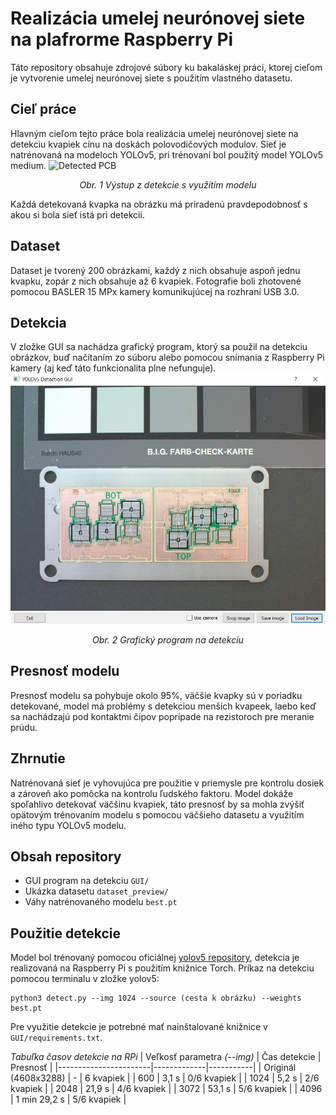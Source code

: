 # Realizácia umelej neurónovej siete na plafrorme Raspberry Pi
Táto repository obsahuje zdrojové súbory ku bakaláskej práci, ktorej cieľom je vytvorenie umelej neurónovej siete s použitím vlastného datasetu.
## Cieľ práce
Hlavným cieľom tejto práce bola realizácia umelej neurónovej siete na detekciu kvapiek cínu na doskách polovodičových modulov. Sieť je natrénovaná na modeloch YOLOv5, pri trénovaní bol použitý model YOLOv5 medium.
![Detected PCB](images/pcb_splash.png)
*<p align="center"> Obr. 1 Výstup z detekcie s využitím modelu</p>*
Každá detekovaná kvapka na obrázku má priradenú pravdepodobnosť s akou si bola sieť istá pri detekcii.
## Dataset
Dataset je tvorený 200 obrázkami, každý z nich obsahuje aspoň jednu kvapku, zopár z nich obsahuje až 6 kvapiek. Fotografie boli zhotovené pomocou BASLER 15 MPx kamery komunikujúcej na rozhraní USB 3.0. 
## Detekcia
V zložke GUI sa nachádza grafický program, ktorý sa použil na detekciu obrázkov, buď načítaním zo súboru alebo pomocou snímania z Raspberry Pi kamery (aj keď táto funkcionalita plne nefunguje).
![GUI window](images/GUI_window.jpg)
*<p align="center"> Obr. 2 Grafický program na detekciu</p>*
## Presnosť modelu
Presnosť modelu sa pohybuje okolo 95%, väčšie kvapky sú v poriadku detekované, model má problémy s detekciou menších kvapeek, laebo keď sa nachádzajú pod kontaktmi čipov poprípade na rezistoroch pre meranie prúdu.
## Zhrnutie
Natrénovaná sieť je vyhovujúca pre použitie v priemysle pre kontrolu dosiek a zároveň ako pomôcka na kontrolu ľudského faktoru. Model dokáže spoľahlivo detekovať väčšinu kvapiek, táto presnosť by sa mohla zvýšiť opätovým trénovaním modelu s pomocou väčšieho datasetu a využitím iného typu YOLOv5 modelu.
## Obsah repository
- GUI program na detekciu `GUI/`
- Ukázka datasetu `dataset_preview/`
- Váhy natrénovaného modelu `best.pt`

## Použitie detekcie
Model bol trénovaný pomocou oficiálnej [yolov5 repository](https://github.com/ultralytics/yolov5), detekcia je realizovaná na Raspberry Pi s použitím knižnice Torch.
Príkaz na detekciu pomocou terminalu v zložke yolov5:
```
python3 detect.py --img 1024 --source (cesta k obrázku) --weights best.pt
```
Pre využitie detekcie je potrebné mať nainštalované knižnice v `GUI/requirements.txt`.

*Tabuľka časov detekcie na RPi*
| Veľkosť parametra *(--img)* | Čas detekcie | Presnosť |
|-----------------------|-------------|-----------|
| Originál (4608x3288) | - | 6 kvapiek |
| 600 | 3,1 s | 0/6 kvapiek |
| 1024 | 5,2 s | 2/6 kvapiek |
| 2048 | 21,9 s | 4/6 kvapiek |
| 3072 | 53,1 s | 5/6 kvapiek |
| 4096 | 1 min 29,2 s | 5/6 kvapiek |
